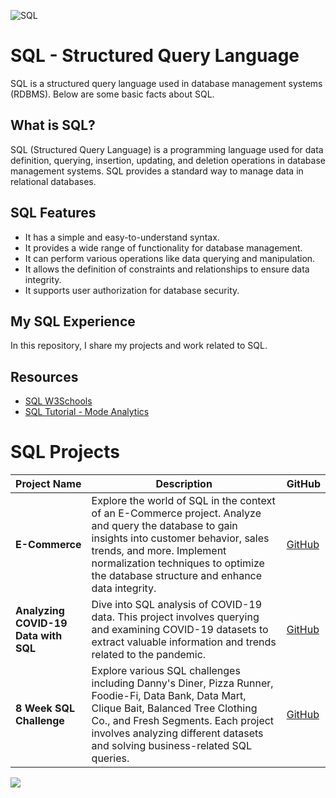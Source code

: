 ![SQL](https://usa.bootcampcdn.com/wp-content/uploads/sites/106/2020/03/SQL-Coding-Class-San-Francisco-1.jpeg)

# SQL - Structured Query Language

SQL is a structured query language used in database management systems (RDBMS). Below are some basic facts about SQL.

## What is SQL?

SQL (Structured Query Language) is a programming language used for data definition, querying, insertion, updating, and deletion operations in database management systems. SQL provides a standard way to manage data in relational databases.

## SQL Features

- It has a simple and easy-to-understand syntax.
- It provides a wide range of functionality for database management.
- It can perform various operations like data querying and manipulation.
- It allows the definition of constraints and relationships to ensure data integrity.
- It supports user authorization for database security.

## My SQL Experience
In this repository, I share my projects and work related to SQL.

## Resources

- [SQL W3Schools](https://www.w3schools.com/sql/)
- [SQL Tutorial - Mode Analytics](https://mode.com/sql-tutorial/)

# SQL Projects

| Project Name | Description | GitHub |
| --- | --- | --- |
| **E-Commerce** | Explore the world of SQL in the context of an E-Commerce project. Analyze and query the database to gain insights into customer behavior, sales trends, and more. Implement normalization techniques to optimize the database structure and enhance data integrity. | [GitHub](https://github.com/huseyincenik/SQL---Structured-Query-Language/tree/main/Projects/E-Commerce) |
| **Analyzing COVID-19 Data with SQL** | Dive into SQL analysis of COVID-19 data. This project involves querying and examining COVID-19 datasets to extract valuable information and trends related to the pandemic. | [GitHub](https://github.com/huseyincenik/SQL---Structured-Query-Language/tree/main/Projects/analyzing_COVID-19_data_with_SQL) |
| **8 Week SQL Challenge** | Explore various SQL challenges including Danny's Diner, Pizza Runner, Foodie-Fi, Data Bank, Data Mart, Clique Bait, Balanced Tree Clothing Co., and Fresh Segments. Each project involves analyzing different datasets and solving business-related SQL queries. | [GitHub](https://github.com/huseyincenik/SQL---Structured-Query-Language/tree/main/Projects/%208_Week_SQL_Challenge) |


[![](https://visitcount.itsvg.in/api?id=huseyincenik.SQL---Structured-Query-Language&label=Visiter%20Count&color=10&icon=9&pretty=false)](https://visitcount.itsvg.in)
